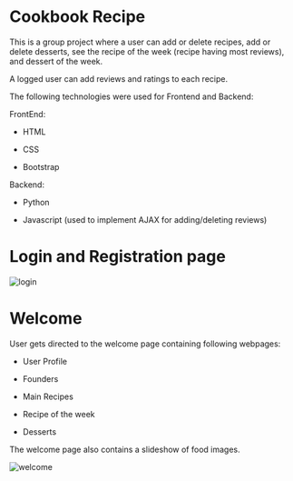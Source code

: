
# Cookbook Recipe
 
 This is a group project where a user can add or delete recipes, add or delete desserts, see the recipe of the week (recipe having most reviews), and dessert of the week.
 
 A logged user can add reviews and ratings to each recipe.
 
 The following technologies were used for Frontend and Backend:
 
 FrontEnd:
 
 - HTML
 
 - CSS
 
 - Bootstrap
 
 
 Backend:
 
 - Python
 
 - Javascript (used to implement AJAX for adding/deleting reviews)
 
 
 
 
 
 # Login and Registration page
 
 ![login](https://user-images.githubusercontent.com/49471791/92186916-23278700-ee0d-11ea-9b0e-fa396955113b.JPG)
 
 
  # Welcome
  
  User gets directed to the welcome page containing following webpages:
  
  - User Profile
  
  - Founders
  
  - Main Recipes
  
  - Recipe of the week
  
  - Desserts
  
  The welcome page also contains a slideshow of food images.
  
  ![welcome](https://user-images.githubusercontent.com/49471791/92188280-04c38a80-ee11-11ea-9a69-672bfbc3855d.JPG)

  
  
